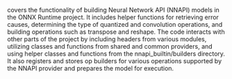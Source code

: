 covers the functionality of building Neural Network API (NNAPI) models in the ONNX Runtime project. It includes helper functions for retrieving error causes, determining the type of quantized and convolution operations, and building operations such as transpose and reshape. The code interacts with other parts of the project by including headers from various modules, utilizing classes and functions from shared and common providers, and using helper classes and functions from the nnapi_builtin/builders directory. It also registers and stores op builders for various operations supported by the NNAPI provider and prepares the model for execution.